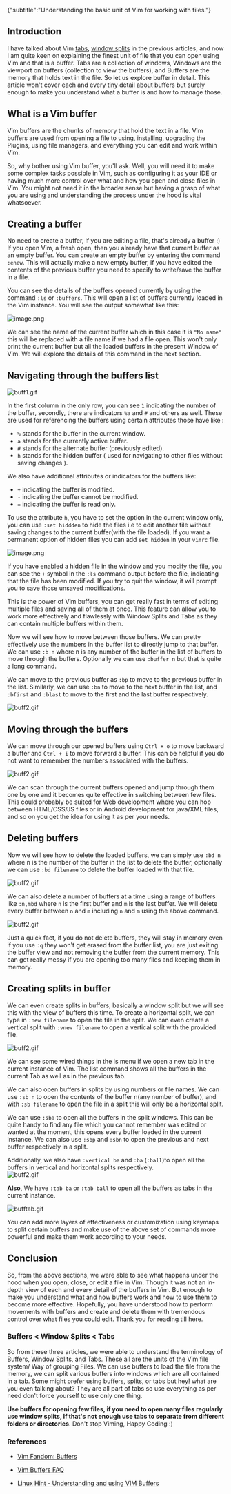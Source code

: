 {"subtitle":"Understanding the basic unit of Vim for working with files."}

<h2>Introduction</h2>
<p>I have talked about Vim <a href="https://mr-destructive.github.io/techstructive-blog/vim/2021/08/03/Vim-Tabs.html">tabs</a>,  <a href="https://mr-destructive.github.io/techstructive-blog/vim/2021/08/06/Vim-Window-Splits.html">window splits</a>  in the previous articles, and now I am quite keen on explaining the finest unit of file that you can open using Vim and that is a buffer. Tabs are a collection of windows, Windows are the viewport on buffers (collection to view the buffers), and Buffers are the memory that holds text in the file. So let us explore buffer in detail. This article won't cover each and every tiny detail about buffers but surely enough to make you understand what a buffer is and how to manage those.</p>
<h2>What is a Vim buffer</h2>
<p>Vim buffers are the chunks of memory that hold the text in a file. Vim buffers are used from opening a file to using, installing, upgrading the Plugins, using file managers, and everything you can edit and work within Vim.</p>
<p>So, why bother using Vim buffer, you'll ask. Well, you will need it to make some complex tasks possible in Vim, such as configuring it as your IDE or having much more control over what and how you open and close files in Vim. You might not need it in the broader sense but having a grasp of what you are using and understanding the process under the hood is vital whatsoever.</p>
<h2>Creating a buffer</h2>
<p>No need to create a buffer, if you are editing a file, that's already a buffer :) If you open Vim, a fresh open, then you already have that current buffer as an empty buffer. You can create an empty buffer by entering the command <code>:enew</code>. This will actually make a new empty buffer, if you have edited the contents of the previous buffer you need to specify to write/save the buffer in a file.</p>
<p>You can see the details of the buffers opened currently by using the command <code>:ls</code> or <code>:buffers</code>. This will open a list of buffers currently loaded in the Vim instance. You will see the output somewhat like this:</p>
<p><img src="https://cdn.hashnode.com/res/hashnode/image/upload/v1628681203173/qSSRrlB2J.png" alt="image.png"></p>
<p>We can see the name of the current buffer which in this case it is <code>&quot;No name&quot;</code> this will be replaced with a file name if we had a file open. This won't only print the current buffer but all the loaded buffers in the present Window of Vim. We will explore the details of this command in the next section.</p>
<h2>Navigating through the buffers list</h2>
<p><img src="https://cdn.hashnode.com/res/hashnode/image/upload/v1628681927410/t9DDPbDEs.gif" alt="buff1.gif"></p>
<p>In the first column in the only row, you can see <code>1</code> indicating the number of the buffer, secondly, there are indicators <code>%a</code> and <code>#</code> and others as well. These are used for referencing the buffers using certain attributes those have like :</p>
<ul>
<li><code>%</code> stands for the buffer in the current window.</li>
<li><code>a</code> stands for the currently active buffer.</li>
<li><code>#</code> stands for the alternate buffer (previously edited).</li>
<li><code>h</code> stands for the hidden buffer ( used for navigating to other files without saving changes ).</li>
</ul>
<p>We also have additional attributes or indicators for the buffers like:</p>
<ul>
<li><code>+</code> indicating the buffer is modified.</li>
<li><code>-</code> indicating the buffer cannot be modified.</li>
<li><code>=</code> indicating the buffer is read only.</li>
</ul>
<p>To use the attribute <code>h</code>, you have to set the option in the current window only, you can use <code>:set hiddden</code> to hide the files i.e to edit another file without saving changes to the current buffer(with the file loaded).  If you want a permanent option of hidden files you can add <code>set hidden</code> in your <code>vimrc</code> file.</p>
<p><img src="https://cdn.hashnode.com/res/hashnode/image/upload/v1628683076849/lWQ2ZEj0E.png" alt="image.png"></p>
<p>If you have enabled a hidden file in the window and you modify the file, you can see the <code>+</code> symbol in the <code>:ls</code> command output before the file, indicating that the file has been modified. If you try to quit the window, it will prompt you to save those unsaved modifications.</p>
<p>This is the power of Vim buffers, you can get really fast in terms of editing multiple files and saving all of them at once. This feature can allow you to work more effectively and flawlessly with Window Splits and Tabs as they can contain multiple buffers within them.</p>
<p>Now we will see how to move between those buffers. We can pretty effectively use the numbers in the buffer list to directly jump to that buffer. We can use <code>:b n</code> where n is any number of the buffer in the list of buffers to move through the buffers. Optionally we can use <code>:buffer n</code> but that is quite a long command.</p>
<p>We can move to the previous buffer as <code>:bp</code>  to move to the previous buffer in the list. Similarly, we can use <code>:bn</code> to move to the next buffer in the list, and <code>:bfirst</code> and <code>:blast</code> to move to the first and the last buffer respectively.</p>
<p><img src="https://cdn.hashnode.com/res/hashnode/image/upload/v1628684713072/QzqBC99NV.gif" alt="buff2.gif"></p>
<h2>Moving through the buffers</h2>
<p>We can move through our opened buffers using <code>Ctrl + o</code> to move backward a buffer and <code>Ctrl + i</code> to move forward a buffer. This can be helpful if you do not want to remember the numbers associated with the buffers.</p>
<p><img src="https://cdn.hashnode.com/res/hashnode/image/upload/v1628689030442/KNDDAlJpN.gif" alt="buff2.gif"></p>
<p>We can scan through the current buffers opened and jump through them one by one and it becomes quite effective in switching between few files. This could probably be suited for Web development where you can hop between HTML/CSS/JS files or in Android development for java/XML files, and so on you get the idea for using it as per your needs.</p>
<h2>Deleting buffers</h2>
<p>Now we will see how to delete the loaded buffers, we can simply use <code>:bd n</code> where n is the number of the buffer in the list to delete the buffer, optionally we can use <code>:bd filename</code> to delete the buffer loaded with that file.</p>
<p><img src="https://cdn.hashnode.com/res/hashnode/image/upload/v1628685481565/m4bBHPf5C.gif" alt="buff2.gif"></p>
<p>We can also delete a number of buffers at a time using a range of buffers like <code>:n,mbd</code> where <code>n</code> is the first buffer and <code>m</code> is the last buffer. We will delete every buffer between <code>n</code> and <code>m</code> including <code>n</code> and <code>m</code> using the above command.</p>
<p><img src="https://cdn.hashnode.com/res/hashnode/image/upload/v1628685657441/s4rJ_CRRQ.gif" alt="buff2.gif"></p>
<p>Just a quick fact, if you do not delete buffers, they will stay in memory even if you use <code>:q</code> they won't get erased from the buffer list, you are just exiting the buffer view and not removing the buffer from the current memory. This can get really messy if you are opening too many files and keeping them in memory.</p>
<h2>Creating splits in buffer</h2>
<p>We can even create splits in buffers, basically a window split but we will see this with the view of buffers this time. To create a horizontal split, we can type in <code>:new filename</code> to open the file in the split. We can even create a vertical split with <code>:vnew filename</code> to open a vertical split with the provided file.</p>
<p><img src="https://cdn.hashnode.com/res/hashnode/image/upload/v1628686386964/O2HhFqaKa2.gif" alt="buff2.gif"></p>
<p>We can see some wired things in the ls menu if we open a new tab in the current instance of Vim. The list command shows all the buffers in the current Tab as well as in the previous tab.</p>
<p>We can also open buffers in splits by using numbers or file names. We can use <code>:sb n</code> to open the contents of the buffer n(any number of buffer), and with <code>:sb filename</code> to open the file in a split this will only be a horizontal split.</p>
<p>We can use <code>:sba</code> to open all the buffers in the split windows. This can be quite handy to find any file which you cannot remember was edited or wanted at the moment, this opens every buffer loaded in the current instance. We can also use <code>:sbp</code> and <code>:sbn</code> to open the previous and next buffer respectively in a split.</p>
<p>Additionally, we also have <code>:vertical ba</code> and <code>:ba</code> (<code>:ball</code>)to open all the buffers in vertical and horizontal splits respectively.<br>
<img src="https://cdn.hashnode.com/res/hashnode/image/upload/v1628693311069/5y_xbPho7.gif" alt="buff2.gif"></p>
<p><strong>Also</strong>, We have <code>:tab ba</code> or <code>:tab ball</code> to open all the buffers as tabs in the current instance.</p>
<p><img src="https://cdn.hashnode.com/res/hashnode/image/upload/v1628693521966/f1RKu4JwM.gif" alt="bufftab.gif"></p>
<p>You can add more layers of effectiveness or customization using keymaps to split certain buffers and make use of the above set of commands more powerful and make them work according to your needs.</p>
<h2>Conclusion</h2>
<p>So, from the above sections, we were able to see what happens under the hood when you open, close, or edit a file in Vim. Though it was not an in-depth view of each and every detail of the buffers in Vim. But enough to make you understand what and how buffers work and how to use them to become more effective. Hopefully, you have understood how to perform movements with buffers and create and delete them with tremendous control over what files you could edit. Thank you for reading till here.</p>
<h3>Buffers &lt; Window Splits &lt; Tabs</h3>
<p>So from these three articles, we were able to understand the terminology of Buffers, Window Splits, and Tabs. These all are the units of the Vim file system/ Way of grouping Files. We can use buffers to load the file from the memory, we can split various buffers into windows which are all contained in a tab. Some might prefer using buffers, splits, or tabs but hey! what are you even talking about? They are all part of tabs so use everything as per need don't force yourself to use only one thing.</p>
<p><strong>Use buffers for opening few files, if you need to open many files regularly use window splits, If that's not enough use tabs to separate from different folders or directories</strong>. Don't stop Viming, Happy Coding :)</p>
<h3>References</h3>
<ul>
<li>
<p><a href="https://vim.fandom.com/wiki/Buffers">Vim Fandom: Buffers</a></p>
</li>
<li>
<p><a href="https://vim.fandom.com/wiki/Vim_buffer_FAQ">Vim Buffers FAQ</a></p>
</li>
<li>
<p><a href="https://linuxhint.com/how_vim_buffers_work/">Linux Hint - Understanding and using VIM Buffers </a></p>
</li>
</ul>
